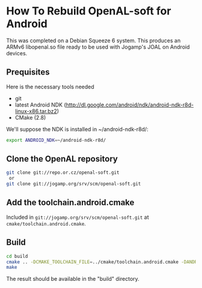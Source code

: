 # How To Rebuild OpenAL-soft for Android

This was completed on a Debian Squeeze 6 system.
This produces an ARMv6 libopenal.so file ready to be used with Jogamp's JOAL on Android devices.

## Prequisites

Here is the necessary tools needed

* git
* latest Android NDK (http://dl.google.com/android/ndk/android-ndk-r8d-linux-x86.tar.bz2)
* CMake (2.8)

We'll suppose the NDK is installed in ~/android-ndk-r8d/:

```bash
export ANDROID_NDK=~/android-ndk-r8d/
```


## Clone the OpenAL repository

```bash
git clone git://repo.or.cz/openal-soft.git
 or
git clone git://jogamp.org/srv/scm/openal-soft.git
```
## Add the toolchain.android.cmake

Included in ```git://jogamp.org/srv/scm/openal-soft.git```
at ```cmake/toolchain.android.cmake```.

## Build

```bash
cd build
cmake .. -DCMAKE_TOOLCHAIN_FILE=../cmake/toolchain.android.cmake -DANDROID_API_LEVEL=9
make
```

The result should be available in the "build" directory.
